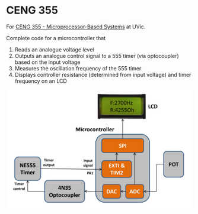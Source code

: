 CENG 355
======

For [CENG 355 - Microprocessor-Based Systems](http://www.ece.uvic.ca/~ceng355/lab/) at UVic.

Complete code for a microcontroller that

1. Reads an analogue voltage level
1. Outputs an analogue control signal to a 555 timer (via optocoupler) based on the input voltage
1. Measures the oscillation frequency of the 555 timer
1. Displays controller resistance (determined from input voltage) and timer frequency on an LCD

![system](docs/graphics/system_blocks.png)
